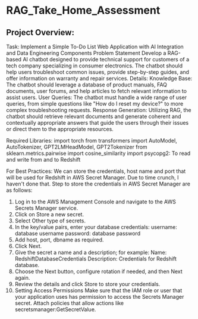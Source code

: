 # RAG_Take_Home_Assessment
## Project Overview: 
Task: Implement a Simple To-Do List Web Application with AI Integration and Data
Engineering Components
Problem Statement
Develop a RAG-based AI chatbot designed to provide technical support for customers
of a tech company specializing in consumer electronics. The chatbot should help users
troubleshoot common issues, provide step-by-step guides, and offer information on
warranty and repair services.
Details:
Knowledge Base: The chatbot should leverage a database of product manuals, FAQ
documents, user forums, and help articles to fetch relevant information to assist users.
User Queries: The chatbot must handle a wide range of user queries, from simple
questions like "How do I reset my device?" to more complex troubleshooting requests.
Response Generation: Utilizing RAG, the chatbot should retrieve relevant documents
and generate coherent and contextually appropriate answers that guide the users
through their issues or direct them to the appropriate resources.


Required Libraries: 
import torch
from transformers import AutoModel, AutoTokenizer, GPT2LMHeadModel, GPT2Tokenizer
from sklearn.metrics.pairwise import cosine_similarity
import psycopg2: To read and write from and to Redshift

For Best Practices:
We can store the credentials, host name and port that will be used for Redshift in AWS Secret Manager. Due to time crunch, I haven't done that. Step to store the credentials in AWS Secret Manager are as follows:
1. Log in to the AWS Management Console and navigate to the AWS Secrets Manager service.
2. Click on Store a new secret.
3. Select Other type of secrets.
4. In the key/value pairs, enter your database credentials:
username: database username
password: database password
5. Add host, port, dbname as required.
6. Click Next.
7. Give the secret a name and a description; for example:
Name: RedshiftDatabaseCredentials
Description: Credentials for Redshift database.
8. Choose the Next button, configure rotation if needed, and then Next again.
9. Review the details and click Store to store your credentials.
10. Setting Access Permissions
Make sure that the IAM role or user that your application uses has permission to access the Secrets Manager secret. Attach policies that allow actions like secretsmanager:GetSecretValue.
